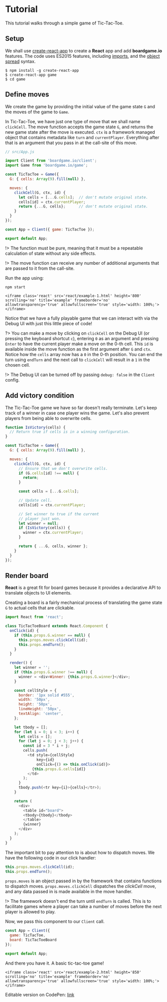 # Tutorial

This tutorial walks through a simple game of Tic-Tac-Toe.

## Setup

We shall use [create-react-app](https://github.com/facebookincubator/create-react-app) to create a **React** app and add
**boardgame.io** features. The code uses ES2015 features,
including [imports](https://developer.mozilla.org/en-US/docs/Web/JavaScript/Reference/Statements/import), and
the [object spread](https://developer.mozilla.org/en-US/docs/Web/JavaScript/Reference/Operators/Spread_operator) syntax.

```
$ npm install -g create-react-app
$ create-react-app game
$ cd game
```

## Define moves

We create the game by providing the initial value of the
game state `G` and the moves of the game to `Game`.

In Tic-Tac-Toe, we have just one type of move that we shall
name `clickCell`. The move function accepts
the game state `G`, and returns the new game state
after the move is executed. `ctx` is a framework managed
object that contains metadata like `turn` and `currentPlayer`.
Everything after that is an argument that you pass in at the
call-site of this move.

```js
// src/App.js

import Client from 'boardgame.io/client';
import Game from 'boardgame.io/game';

const TicTacToe = Game({
  G: { cells: Array(9).fill(null) },

  moves: {
    clickCell(G, ctx, id) {
      let cells = [...G.cells];  // don't mutate original state.
      cells[id] = ctx.currentPlayer;
      return {...G, cells};      // don't mutate original state.
    }
  }
});

const App = Client({ game: TicTacToe });

export default App;
```

!> The function must be pure, meaning that it must be
a repeatable calculation of state without any side effects.

!> The move function can receive any number of additional
arguments that are passed to it from the call-site.

Run the app using:
```
npm start
```

```react
<iframe class='react' src='react/example-1.html' height='800' scrolling='no' title='example' frameborder='no' allowtransparency='true' allowfullscreen='true' style='width: 100%;'></iframe>
```

Notice that we have a fully playable game that we can
interact with via the Debug UI with just
this little piece of code!

?> You can make a move by clicking on `clickCell` on the
Debug UI (or pressing the keyboard shortcut `c`),
entering `0` as an argument and pressing
`Enter` to have the current player make a move on the 0-th
cell. This `id` is available inside the move function as
the first argument after `G` and `ctx`. Notice how the
`cells` array now has a `0` in the 0-th position. You
can end the turn using `endTurn` and the next call to
`clickCell` will result in a `1` in the chosen cell.

!> The Debug UI can be turned off by passing `debug: false`
in the `Client` config.

## Add victory condition

The Tic-Tac-Toe game we have so far doesn't really terminate.
Let's keep track of a winner in case one player wins the game.
Let's also prevent players from being able to overwrite cells.

```js
function IsVictory(cells) {
  // Return true if cells is in a winning configuration.
}

const TicTacToe = Game({
  G: { cells: Array(9).fill(null) },

  moves: {
    clickCell(G, ctx, id) {
      // Ensure that we don't overwrite cells.
      if (G.cells[id] !== null) {
        return;
      }

      const cells = [...G.cells];

      // Update cell.
      cells[id] = ctx.currentPlayer;

      // Set winner to true if the current
      // player just won.
      let winner = null;
      if (IsVictory(cells)) {
        winner = ctx.currentPlayer;
      }

      return { ...G, cells, winner };
    }
  }
});
```

## Render board

**React** is a great fit for board games because
it provides a declarative API to translate objects
to UI elements.

Creating a board is a fairly mechanical process of
translating the game state `G` to actual cells that
are clickable.

```js
import React from 'react';

class TicTacToeBoard extends React.Component {
  onClick(id) {
    if (this.props.G.winner == null) {
      this.props.moves.clickCell(id);
      this.props.endTurn();
    }
  }

  render() {
    let winner = '';
    if (this.props.G.winner !== null) {
      winner = <div>Winner: {this.props.G.winner}</div>;
    }

    const cellStyle = {
      border: '1px solid #555',
      width: '50px',
      height: '50px',
      lineHeight: '50px',
      textAlign: 'center',
    };

    let tbody = [];
    for (let i = 0; i < 3; i++) {
      let cells = [];
      for (let j = 0; j < 3; j++) {
        const id = 3 * i + j;
        cells.push(
          <td style={cellStyle}
              key={id}
              onClick={() => this.onClick(id)}>
            {this.props.G.cells[id]}
          </td>
        );
      }
      tbody.push(<tr key={i}>{cells}</tr>);
    }

    return (
      <div>
        <table id="board">
        <tbody>{tbody}</tbody>
        </table>
        {winner}
      </div>
    );
  }
}
```

The important bit to pay attention to is about how to
dispatch moves. We have the following code in our click
handler:

```js
this.props.moves.clickCell(id);
this.props.endTurn();
```

`props.moves` is an object passed in by the framework that
contains functions to dispatch moves. `props.moves.clickCell`
dispatches the *clickCell* move, and any data passed in is made
available in the move handler.

!> The framework doesn't end the turn until `endTurn` is called.
This is to facilitate games where a player can take a number
of moves before the next player is allowed to play.

Now, we pass this component to our `Client` call.

```js
const App = Client({
  game: TicTacToe,
  board: TicTacToeBoard
});

export default App;
```

And there you have it. A basic tic-tac-toe game!

```react
<iframe class='react' src='react/example-2.html' height='850' scrolling='no' title='example' frameborder='no' allowtransparency='true' allowfullscreen='true' style='width: 100%;'></iframe>
```

Editable version on CodePen: [link](https://codepen.io/nicolodavis/full/MEvrjq/)
